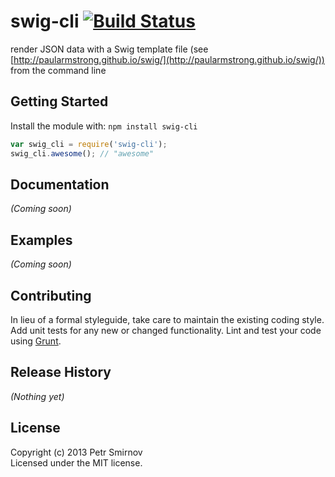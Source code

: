 # swig-cli [![Build Status](https://travis-ci.org/Petrlds/swig-cli.png?branch=master)](https://travis-ci.org/Petrlds/swig-cli)

render JSON data with a Swig template file (see [http://paularmstrong.github.io/swig/](http://paularmstrong.github.io/swig/)) from the command line

## Getting Started
Install the module with: `npm install swig-cli`

```javascript
var swig_cli = require('swig-cli');
swig_cli.awesome(); // "awesome"
```

## Documentation
_(Coming soon)_

## Examples
_(Coming soon)_

## Contributing
In lieu of a formal styleguide, take care to maintain the existing coding style. Add unit tests for any new or changed functionality. Lint and test your code using [Grunt](http://gruntjs.com/).

## Release History
_(Nothing yet)_

## License
Copyright (c) 2013 Petr Smirnov  
Licensed under the MIT license.
